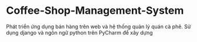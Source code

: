 # Coffee-Shop-Management-System
Phát triển ứng dụng bán hàng trên web và hệ thống quản lý quán cà phê. Sử dụng django và ngôn ngữ python trên PyCharm để xây dựng
